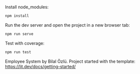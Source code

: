
Install node_modules:

```bash
npm install
```

Run the dev server and open the project in a new browser tab:

```bash
npm run serve
```

Test with coverage:

```bash
npm run test
```

Employee System by Bilal Özlü.
Project started with the template: https://lit.dev/docs/getting-started/
